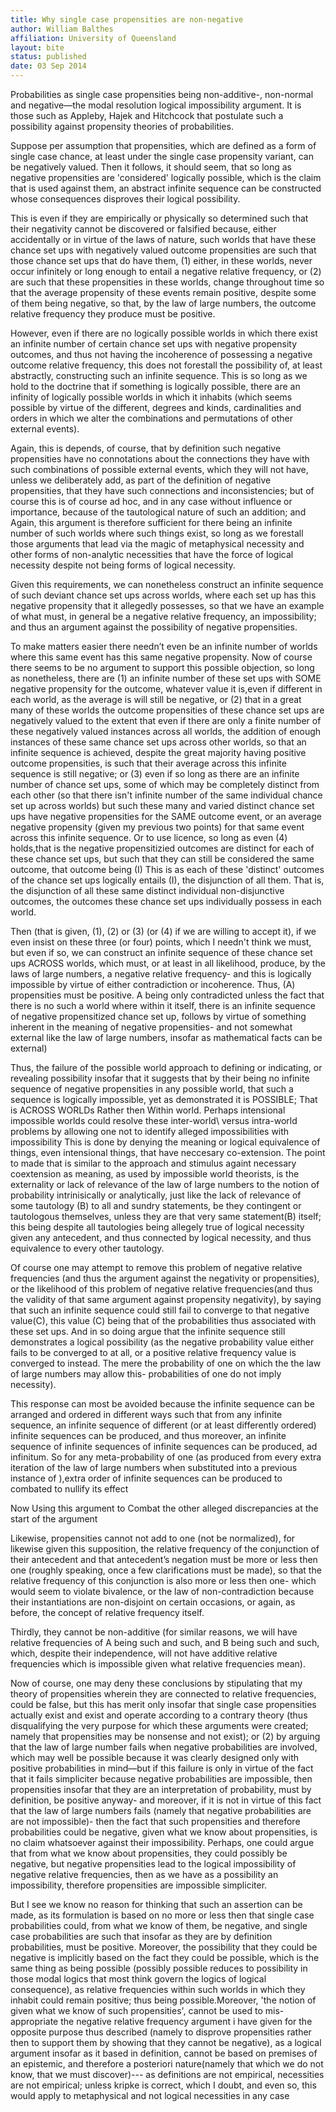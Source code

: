 ```yaml
---
title: Why single case propensities are non-negative
author: William Balthes
affiliation: University of Queensland
layout: bite
status: published
date: 03 Sep 2014
---
```


Probabilities as single case propensities being non-additive-, non-normal and negative—the modal resolution logical impossibility argument. It is those such as Appleby, Hajek and Hitchcock that postulate such a possibility against propensity theories of probabilities.

Suppose per assumption that propensities, which are defined as a form of single case chance, at least under the single case propensity variant, can be negatively valued. Then it follows, it should seem, that so long as negative propensities are 'considered' logically possible, which is the claim that is used against them, an abstract infinite sequence can be constructed whose consequences disproves their logical possibility. 

This is even if they are empirically or physically so determined such that their negativity cannot be discovered or falsified because, either accidentally or in virtue of the laws of nature, such worlds that have these chance set ups with negatively valued outcome propensities are such that those chance set ups that do have them, (1) either, in these worlds, never occur infinitely or long enough to entail a negative relative frequency, or (2) are such that these propensities in these worlds, change throughout time so that the average propensity of these events remain positive, despite some of them being negative, so that, by the law of large numbers, the outcome relative frequency they produce must be positive. 

However, even if there are no logically possible worlds in which there exist an infinite number of certain chance set ups with negative propensity outcomes, and thus not having the incoherence of possessing a negative outcome relative frequency, this does not forestall the possibility of, at least abstractly, constructing such an infinite sequence. This is so long as we hold to the doctrine that if something is logically possible, there are an infinity of logically possible worlds in which it inhabits (which seems possible by virtue of the different, degrees and kinds, cardinalities and orders in which we alter the combinations and permutations of other external events). 

Again, this is depends, of course, that by definition such negative propensities have no connotations about the connections they have with such combinations of possible external events, which they will not have, unless we deliberately add, as part of the definition of negative propensities, that they have such connections and inconsistencies; but of course this is of course ad hoc, and in any case without influence or importance, because of the tautological nature of such an addition; and Again, this argument is therefore sufficient for there being an infinite number of such worlds where such things exist, so long as we forestall those arguments that lead via the magic of metaphysical necessity and other forms of non-analytic necessities that have the force of logical necessity despite not being forms of logical necessity.

Given this requirements, we can nonetheless construct an infinite sequence of such deviant chance set ups across worlds, where each set up has this negative propensity that it allegedly possesses, so that we have an example of what must, in general be a negative relative frequency, an impossibility; and thus an argument against the possibility of negative propensities. 

To make matters easier there needn’t even be an infinite number of worlds where this same event has this same negative propensity. Now of course there seems to be no argument to support this possible objection, so long as nonetheless, there are (1) an infinite number of these set ups with SOME negative propensity for the outcome, whatever value it is,even if different in each world, as the average is will still be negative, or (2) that in a great many of these worlds the outcome propensities of these chance set ups are negatively valued to the extent that even if there are only a finite number of these negatively valued instances across all worlds, the addition of enough instances of these same chance set ups across other worlds, so that an infinite sequence is achieved, despite the great majority having positive outcome propensities, is such that their average across this infinite sequence is still negative; or (3) even if so long as there are an infinite number of chance set ups, some of which may be completely distinct from each other (so that there isn't infinite number of the same individual chance set up across worlds) but such these many and varied distinct chance set ups have negative propensities for the SAME outcome event, or an average negative propensity (given my previous two points) for that same event across this infinite sequence. Or to use licence, so long as even (4) holds,that is the negative propensitizied outcomes are distinct for each of these chance set ups, but such that they can still be considered the same outcome, that outcome being (I) This is as each of these 'distinct' outcomes of the chance set ups logically entails (I), the disjunction of all them. That is, the disjunction of all these same distinct individual non-disjunctive outcomes, the outcomes these chance set ups individually possess in each world.

Then (that is given, (1), (2) or (3) (or (4) if we are willing to accept it), if we even insist on these three (or four) points, which I needn't think we must, but even if so, we can construct an infinite sequence of these chance set ups ACROSS worlds, which must, or at least in all likelihood, produce, by the laws of large numbers, a negative relative frequency- and this is logically impossible by virtue of either contradiction or incoherence. Thus, (A) propensities must be positive. A being only contradicted unless the fact that there is no such a world where within it itself, there is an infinite sequence of negative propensitized chance set up, follows by virtue of something inherent in the meaning of negative propensities- and not somewhat external like the law of large numbers, insofar as mathematical facts can be external)

Thus, the failure of the possible world approach to defining or indicating, or revealing possibility insofar that it suggests that by their being no infinite sequence of negative propensities in any possible world, that such a sequence is logically impossible, yet as demonstrated it is POSSIBLE; That is ACROSS WORLDs Rather then Within world. Perhaps intensional impossible worlds could resolve these inter-world\ versus intra-world problems by allowing one not to identify alleged impossibilities with impossibility This is done by denying the meaning or logical equivalence of things, even intensional things, that have neccesary co-extension. The point to made that is similar to the approach and stimulus againt necessary coextension as meaning, as used by impossible world theorists, is the externality or lack of relevance of the law of large numbers to the notion of probability intrinisically or analytically, just like the lack of relevance of some tautology (B) to all and sundry statements, be they contingent or tautologous themselves, unless they are that very same statement(B) itself; this being despite all tautologies being allegely true of logical necessity given any antecedent, and thus connected by logical necessity, and thus equivalence to every other tautology. 

Of course one may attempt to remove this problem of negative relative frequencies (and thus the argument against the negativity or propensities), or the likelihood of this problem of negative relative frequencies(and thus the validity of that same argument against propensity negativity), by saying that such an infinite sequence could still fail to converge to that negative value(C), this value (C) being that of the probabilities thus associated with these set ups. And in so doing argue that the infinite sequence still demonstrates a logical possibility (as the negative probability value either fails to be converged to at all, or a positive relative frequency value is converged to instead. The mere the probability of one on which the the law of large numbers may allow this- probabilities of one do not imply necessity). 

This response can most be avoided because the infinite sequence can be arranged and ordered in different ways such that from any infinite sequence, an infinite sequence of different (or at least differently ordered) infinite sequences can be produced, and thus moreover, an infinite sequence of infinite sequences of infinite sequences can be produced, ad infinitum. So for any meta-probability of one (as produced from every extra iteration of the law of large numbers when substituted into a previous instance of ),extra order of infinite sequences can be produced to combated to nullify its effect

Now Using this argument to Combat the other alleged discrepancies at the start of the argument

Likewise, propensities cannot not add to one (not be normalized), for likewise given this supposition, the relative frequency of the conjunction of their antecedent and that antecedent’s negation must be more or less then one (roughly speaking, once a few clarifications must be made), so that the relative frequency of this conjunction is also more or less then one- which would seem to violate bivalence, or the law of non-contradiction because their instantiations are non-disjoint on certain occasions, or again, as before, the concept of relative frequency itself. 

Thirdly, they cannot be non-additive (for similar reasons, we will have relative frequencies of A being such and such, and B being such and such, which, despite their independence, will not have additive relative frequencies which is impossible given what relative frequencies mean). 

Now of course, one may deny these conclusions by stipulating that my theory of propensities wherein they are connected to relative frequencies, could be false, but this has merit only insofar that single case propensities actually exist and exist and operate according to a contrary theory (thus disqualifying the very purpose for which these arguments were created; namely that propensities may be nonsense and not exist); or (2) by arguing that the law of large number fails when negative probabilities are involved, which may well be possible because it was clearly designed only with positive probabilities in mind—but if this failure is only in virtue of the fact that it fails simpliciter because negative probabilities are impossible, then propensities insofar that they are an interpretation of probability, must by definition, be positive anyway- and moreover, if it is not in virtue of this fact that the law of large numbers fails (namely that negative probabilities are are not impossible)- then the fact that such propensities and therefore probabilities could be negative, given what we know about propensities, is no claim whatsoever against their impossibility. Perhaps, one could argue that from what we know about propensities, they could possibly be negative, but negative propensities lead to the logical impossibility of negative relative frequencies, then as we have as a possibility an impossibility, therefore propensities are impossible simpliciter.

But I see we know no reason for thinking that such an assertion can be made, as its formulation is based on no more or less then that single case probabilities could, from what we know of them, be negative, and single case probabilities are such that insofar as they are by definition probabilities, must be positive. Moreover, the possibility that they could be negative is implicitly based on the fact they could be possible, which is the same thing as being possible (possibly possible reduces to possibility in those modal logics that most think govern the logics of logical consequence), as relative frequencies within such worlds in which they inhabit could remain positive; thus being possible.Moreover, 'the notion of given what we know of such propensities', cannot be used to mis-appropriate the negative relative frequency argument i have given for the opposite purpose thus described (namely to disprove propensities rather then to support them by showing that they cannot be negative), as a logical argument insofar as it based in definition, cannot be based on premises of an epistemic, and therefore a posteriori nature(namely that which we do not know, that we must discover)--- as definitions are not empirical, necessities are not empirical; unless kripke is correct, which I doubt, and even so, this would apply to metaphysical and not logical necessities in any case
